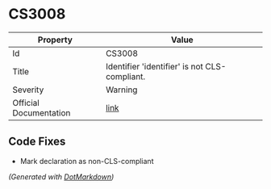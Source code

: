 # CS3008

| Property               | Value                                                             |
| ---------------------- | ----------------------------------------------------------------- |
| Id                     | CS3008                                                            |
| Title                  | Identifier 'identifier' is not CLS\-compliant\.                   |
| Severity               | Warning                                                           |
| Official Documentation | [link](http://docs.microsoft.com/en-us/dotnet/csharp/misc/cs3008) |

## Code Fixes

* Mark declaration as non\-CLS\-compliant

*\(Generated with [DotMarkdown](http://github.com/JosefPihrt/DotMarkdown)\)*